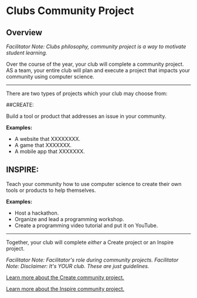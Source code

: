 # Clubs Community Project

## Overview

*Facilitator Note: Clubs philosophy, community project is a way to motivate student learning.*

Over the course of the year, your club will complete a community project. AS a team, your entire club will plan and execute a project that impacts your community using computer science.

------

There are two types of projects which your club may choose from:

##CREATE:

Build a tool or product that addresses an issue in your community.

**Examples:**

* A website that XXXXXXXX.
* A game that XXXXXXX.
* A mobile app that XXXXXXX.

## INSPIRE:

Teach your community how to use computer science to create their own tools or products to help themselves.

**Examples:**

* Host a hackathon.
* Organize and lead a programming workshop.
* Create a programming video tutorial and put it on YouTube.

------

Together, your club will complete *either* a Create project or an Inspire project.

*Facilitator Note: Facilitator's role during community projects.*
*Facilitator Note: Disclaimer: It's YOUR club. These are just guidelines.*

[Learn more about the Create community project.]()

[Learn more about the Inspire community project.]()